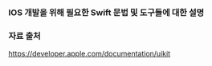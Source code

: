 ### IOS 개발을 위해 필요한 Swift 문법 및 도구들에 대한 설명   
    
### 자료 출처   
<https://developer.apple.com/documentation/uikit>